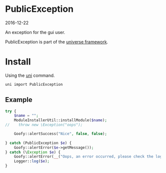 PublicException
==================
2016-12-22


An exception for the gui user.


PublicException is part of the [universe framework](https://github.com/karayabin/universe-snapshot).


Install
==========
Using the [uni](https://github.com/lingtalfi/universe-naive-importer) command.
```bash
uni import PublicException
```



Example
-------------
```php
try {
    $name = "";
    ModuleInstallerUtil::installModule($name);
//    throw new \Exception("oops");

    Goofy::alertSuccess("Nice", false, false);
    
} catch (PublicException $e) {
    Goofy::alertError($e->getMessage());
} catch (\Exception $e) {
    Goofy::alertError(__("Oops, an error occurred, please check the logs"));
    Logger::log($e);
}
```


